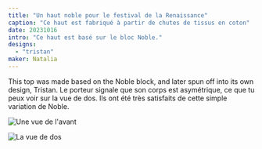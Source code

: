 ```yaml
---
title: "Un haut noble pour le festival de la Renaissance"
caption: "Ce haut est fabriqué à partir de chutes de tissus en coton"
date: 20231016
intro: "Ce haut est basé sur le bloc Noble."
designs:
  - "tristan"
maker: Natalia
---
```


This top was made based on the Noble block, and later spun off into its own design, Tristan. Le porteur signale que son corps est asymétrique, ce que tu peux voir sur la vue de dos. Ils ont été très satisfaits de cette simple variation de Noble.

![Une vue de l'avant](https://imagedelivery.net/ouSuR9yY1bHt-fuAokSA5Q/showcase-a-noble-top-for-the-renaissance-festival-1/public "Une vue de l'avant")

![La vue de dos](https://imagedelivery.net/ouSuR9yY1bHt-fuAokSA5Q/showcase-a-noble-top-for-the-renaissance-festival-2/public "La vue de dos")

